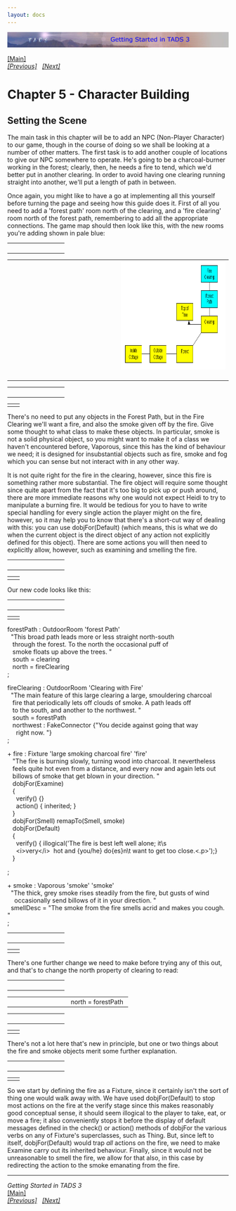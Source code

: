 ```yaml
---
layout: docs
---
```

<div class="topbar">

[<img src="topbar.jpg" data-border="0" />](index.html)

</div>



[\[Main\]](index.html)  
*[\[Previous\]](otherresponsestoactions.html)
  [\[Next\]](abasicburner.html)*

# Chapter 5 - Character Building

## Setting the Scene

The main task in this chapter will be to add an NPC (Non-Player
Character) to our game, though in the course of doing so we shall be
looking at a number of other matters. The first task is to add another
couple of locations to give our NPC somewhere to operate. He's going to
be a charcoal-burner working in the forest; clearly, then, he needs a
fire to tend, which we'd better put in another clearing. In order to
avoid having one clearing running straight into another, we'll put a
length of path in between.  
  
Once again, you might like to have a go at implementing all this
yourself before turning the page and seeing how this guide does it.
First of all you need to add a 'forest path' room north of the clearing,
and a 'fire clearing' room north of the forest path, remembering to add
all the appropriate connections. The game map should then look like
this, with the new rooms you're adding shown in pale blue:  

<table data-border="0" data-cellpadding="0" data-cellspacing="0">
<colgroup>
<col style="width: 50%" />
<col style="width: 50%" />
</colgroup>
<tbody>
<tr data-valign="TOP">
<td width="51"></td>
<td> <br />
</td>
</tr>
</tbody>
</table>

<table data-border="0" data-cellpadding="0" data-cellspacing="0">
<colgroup>
<col style="width: 50%" />
<col style="width: 50%" />
</colgroup>
<tbody>
<tr data-valign="TOP">
<td width="51"></td>
<td><img src="clip0002.png" data-border="0" width="489" height="248"
alt="clip0002.png" /> <br />
</td>
</tr>
</tbody>
</table>

<table data-border="0" data-cellpadding="0" data-cellspacing="0">
<colgroup>
<col style="width: 50%" />
<col style="width: 50%" />
</colgroup>
<tbody>
<tr data-valign="TOP">
<td width="51"></td>
<td> <br />
</td>
</tr>
</tbody>
</table>

|     |     |
|-----|-----|
|     |     |

  
There's no need to put any objects in the Forest Path, but in the Fire
Clearing we'll want a fire, and also the smoke given off by the fire.
Give some thought to what class to make these objects. In particular,
smoke is not a solid physical object, so you might want to make it of a
class we haven't encountered before, Vaporous, since this has the kind
of behaviour we need; it is designed for insubstantial objects such as
fire, smoke and fog which you can sense but not interact with in any
other way.  
  
It is not quite right for the fire in the clearing, however, since this
fire is something rather more substantial. The fire object will require
some thought since quite apart from the fact that it's too big to pick
up or push around, there are more immediate reasons why one would not
expect Heidi to try to manipulate a burning fire. It would be tedious
for you to have to write special handling for every single action the
player might on the fire, however, so it may help you to know that
there's a short-cut way of dealing with this: you can use
dobjFor(Default) (which means, this is what we do when the current
object is the direct object of any action not explicitly defined for
this object). There are some actions you will then need to explicitly
allow, however, such as examining and smelling the fire.  

<table data-border="0" data-cellpadding="0" data-cellspacing="0">
<colgroup>
<col style="width: 50%" />
<col style="width: 50%" />
</colgroup>
<tbody>
<tr data-valign="TOP">
<td width="51"></td>
<td> <br />
</td>
</tr>
</tbody>
</table>

|     |     |
|-----|-----|
|     |     |

Our new code looks like this:  

<table data-border="0" data-cellpadding="0" data-cellspacing="0">
<colgroup>
<col style="width: 50%" />
<col style="width: 50%" />
</colgroup>
<tbody>
<tr data-valign="TOP">
<td width="51"></td>
<td> <br />
</td>
</tr>
</tbody>
</table>

|     |     |
|-----|-----|
|     |     |

forestPath : OutdoorRoom 'forest Path'  
  "This broad path leads more or less straight north-south  
   through the forest. To the north the occasional puff of  
   smoke floats up above the trees. "  
   south = clearing  
   north = fireClearing  
;  
  
fireClearing : OutdoorRoom 'Clearing with Fire'  
  "The main feature of this large clearing a large, smouldering charcoal  
   fire that periodically lets off clouds of smoke. A path leads off  
   to the south, and another to the northwest. "  
   south = forestPath  
   northwest : FakeConnector {"You decide against going that way  
     right now. "}  
;  
  
+ fire : Fixture 'large smoking charcoal fire' 'fire'  
   "The fire is burning slowly, turning wood into charcoal. It nevertheless  
   feels quite hot even from a distance, and every now and again lets out  
   billows of smoke that get blown in your direction. "  
   dobjFor(Examine)  
   {  
     verify() {}  
     action() { inherited; }  
   }  
   dobjFor(Smell) remapTo(Smell, smoke)  
   dobjFor(Default)  
   {  
     verify() { illogical('The fire is best left well alone; it\\s   
     \<i\>very\</i\>  hot and {you/he} do{es}n\\t want to get too close.\<.p\>');}  
   }  
  
;  
  
+ smoke : Vaporous 'smoke' 'smoke'  
  "The thick, grey smoke rises steadily from the fire, but gusts of wind   
    occasionally send billows of it in your direction. "   
  smellDesc = "The smoke from the fire smells acrid and makes you cough. "     
;  

<table data-border="0" data-cellpadding="0" data-cellspacing="0">
<colgroup>
<col style="width: 50%" />
<col style="width: 50%" />
</colgroup>
<tbody>
<tr data-valign="TOP">
<td width="51"></td>
<td> <br />
</td>
</tr>
</tbody>
</table>

|     |     |
|-----|-----|
|     |     |

There's one further change we need to make before trying any of this
out, and that's to change the north property of clearing to read:  

<table data-border="0" data-cellpadding="0" data-cellspacing="0">
<colgroup>
<col style="width: 50%" />
<col style="width: 50%" />
</colgroup>
<tbody>
<tr data-valign="TOP">
<td width="51"></td>
<td> <br />
</td>
</tr>
</tbody>
</table>

<table data-border="0" data-cellpadding="0" data-cellspacing="0">
<colgroup>
<col style="width: 50%" />
<col style="width: 50%" />
</colgroup>
<tbody>
<tr data-valign="TOP">
<td width="51"></td>
<td>north = forestPath <br />
</td>
</tr>
</tbody>
</table>

<table data-border="0" data-cellpadding="0" data-cellspacing="0">
<colgroup>
<col style="width: 50%" />
<col style="width: 50%" />
</colgroup>
<tbody>
<tr data-valign="TOP">
<td width="51"></td>
<td> <br />
</td>
</tr>
</tbody>
</table>

|     |     |
|-----|-----|
|     |     |

There's not a lot here that's new in principle, but one or two things
about the fire and smoke objects merit some further explanation.  

<table data-border="0" data-cellpadding="0" data-cellspacing="0">
<colgroup>
<col style="width: 50%" />
<col style="width: 50%" />
</colgroup>
<tbody>
<tr data-valign="TOP">
<td width="51"></td>
<td> <br />
</td>
</tr>
</tbody>
</table>

|     |     |
|-----|-----|
|     |     |

So we start by defining the fire as a Fixture, since it certainly isn't
the sort of thing one would walk away with. We have used
dobjFor(Default) to stop most actions on the fire at the verify stage
since this makes reasonably good conceptual sense, it should seem
illogical to the player to take, eat, or move a fire; it also
conveniently stops it before the display of default messages defined in
the check() or action() methods of dobjFor the various verbs on any of
Fixture's superclasses, such as Thing. But, since left to itself,
dobjFor(Default) would trap *all* actions on the fire, we need to make
Examine carry out its inherited behaviour. Finally, since it would not
be unreasonable to smell the fire, we allow for that also, in this case
by redirecting the action to the smoke emanating from the fire.  
  

------------------------------------------------------------------------

*Getting Started in TADS 3*  
[\[Main\]](index.html)  
*[\[Previous\]](otherresponsestoactions.html)
  [\[Next\]](abasicburner.html)*



